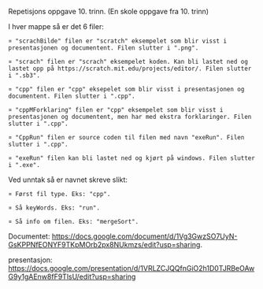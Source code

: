 Repetisjons oppgave 10. trinn. (En skole oppgave fra 10. trinn)

I hver mappe så er det 6 filer:

	¤ "scrachBilde" filen er "scratch" eksempelet som blir visst i presentasjonen og documentent. Filen slutter i ".png".

	¤ "scrach" filen er "scrach" eksempelet koden. Kan bli lastet ned og lastet opp på https://scratch.mit.edu/projects/editor/. Filen slutter i ".sb3".

	¤ "cpp" filen er "cpp" eksepelet som blir visst i presentasjonen og documentent. Filen slutter i ".cpp".

	¤ "cppMForklaring" filen er "cpp" eksempelet som blir visst i presentasjonen og documentent, men har med ekstra forklaringer. Filen slutter i ".cpp".

	¤ "CppRun" filen er source coden til filen med navn "exeRun". Filen slutter i ".cpp".

	¤ "exeRun" filen kan bli lastet ned og kjørt på windows. Filen slutter i ".exe".

Ved unntak så er navnet skreve slikt:

	¤ Først fil type. Eks: "cpp".
	
	¤ Så keyWords. Eks: "run".
	
	¤ Så info om filen. Eks: "mergeSort".


Documentet: https://docs.google.com/document/d/1Vg3GwzSO7UyN-GsKPPNfEONYF9TKpMOrb2px8NUkmzs/edit?usp=sharing.

presentasjon: https://docs.google.com/presentation/d/1VRLZCJQQfnGiO2h1D0TJRBeOAwG9y1gAEnw8fF9TlsU/edit?usp=sharing
